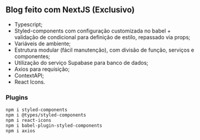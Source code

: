 ## Blog feito com NextJS (Exclusivo)

- Typescript;
- Styled-components com configuração customizada no babel + validação de condicional para definição de estilo, repassado via props;
- Variáveis de ambiente;
- Estrutura modular (fácil manutenção), com divisão de função, serviços e componentes;
- Utilização do serviço Supabase para banco de dados;
- Axios para requisição;
- ContextAPI;
- React Icons.



### Plugins

```
npm i styled-components
npm i @types/styled-components
npm i react-icons
npm i babel-plugin-styled-components
npm i axios

```

